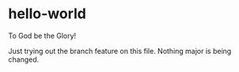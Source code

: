 # hello-world
To God be the Glory!

Just trying out the branch feature on this file. 
Nothing major is being changed.
